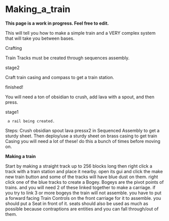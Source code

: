# Making_a_train

**This page is a work in progress. Feel free to edit.**

This will tell you how to make a simple train and a VERY complex system that will take you between bases.

Crafting

Train Tracks must be created through sequences assembly.

stage2

Craft train casing and compass to get a train station.

finished!

You will need a ton of obsidian to crush, add lava with a spout, and then press.

stage1

```
 a rail being created.
```

Steps: Crush obsidian spout lava pressx2 in Sequenced Assembly to get a sturdy sheet. Then deploy/use a sturdy sheet on brass casing to get train Casing you will need a lot of these! do this a bunch of times before moving on.

**Making a train**

Start by making a straight track up to 256 blocks long then right click a track with a train station and place it nearby. open its gui and click the make new train button and some of the tracks will have blue dust on them. right click one of the blue tracks to create a Bogey. Bogeys are the pivot points of trains. and you will need 2 of these linked together to make a carriage. if you try to link 3 or more bogeys the train will not assemble. you have to put a forward facing Train Controls on the front carriage for it to assemble. you should put a Seat in front of it. seats should also be used as much as possible because contraptions are entities and you can fall through/out of them.